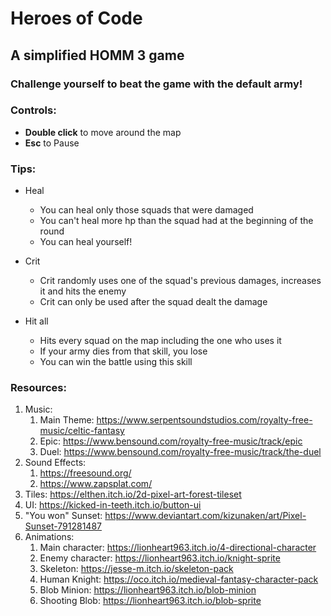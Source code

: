 # Heroes of Code
## A simplified HOMM 3 game

### Challenge yourself to beat the game with the default army!

### Controls:
* **Double click** to move around the map
* **Esc** to Pause

### Tips:
* Heal
  * You can heal only those squads that were damaged
  * You can't heal more hp than the squad had at the beginning of the round
  * You can heal yourself!

* Crit
  * Crit randomly uses one of the squad's previous damages, increases it and hits the enemy
  * Crit can only be used after the squad dealt the damage
  
* Hit all
  * Hits every squad on the map including the one who uses it
  * If your army dies from that skill, you lose
  * You can win the battle using this skill

### Resources:
1. Music:
   1. Main Theme: https://www.serpentsoundstudios.com/royalty-free-music/celtic-fantasy
   2. Epic: https://www.bensound.com/royalty-free-music/track/epic
   3. Duel: https://www.bensound.com/royalty-free-music/track/the-duel
2. Sound Effects:
   1. https://freesound.org/
   2. https://www.zapsplat.com/
3. Tiles: https://elthen.itch.io/2d-pixel-art-forest-tileset
4. UI: https://kicked-in-teeth.itch.io/button-ui
5. "You won" Sunset: https://www.deviantart.com/kizunaken/art/Pixel-Sunset-791281487
6. Animations:
   1. Main character: https://lionheart963.itch.io/4-directional-character
   2. Enemy character: https://lionheart963.itch.io/knight-sprite
   3. Skeleton: https://jesse-m.itch.io/skeleton-pack
   4. Human Knight: https://oco.itch.io/medieval-fantasy-character-pack
   5. Blob Minion: https://lionheart963.itch.io/blob-minion
   6. Shooting Blob: https://lionheart963.itch.io/blob-sprite
